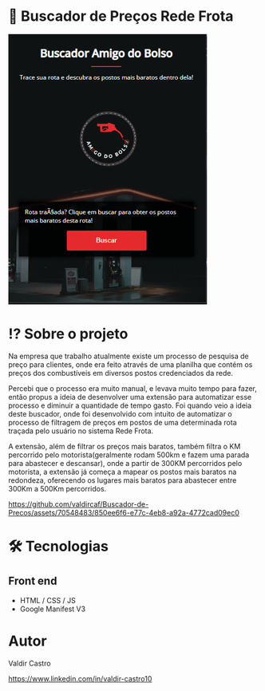 # 🔎 Buscador de Preços Rede Frota

<img src="./assets/images/appImage.png"/>

# ⁉️ Sobre o projeto

Na empresa que trabalho atualmente existe um processo de pesquisa de preço para clientes, onde era feito através de uma planilha que contém os preços dos combustíveis em diversos postos credenciados da rede.


Percebi que o processo era muito manual, e levava muito tempo para fazer, então propus a ideia de desenvolver uma extensão para automatizar esse processo e diminuir a quantidade de tempo gasto. Foi quando veio a ideia deste buscador, onde foi desenvolvido com intuito de automatizar o processo de filtragem de preços em postos de uma determinada rota traçada pelo usuário no sistema Rede Frota.



A extensão, além de filtrar os preços mais baratos, também filtra o KM percorrido pelo motorista(geralmente rodam 500km e fazem uma parada para abastecer e descansar), onde a partir de 300KM percorridos pelo motorista, a extensão já começa a mapear os postos mais baratos na redondeza, oferecendo os lugares mais baratos para abastecer entre 300Km a 500Km percorridos.

https://github.com/valdircaf/Buscador-de-Precos/assets/70548483/850ee6f6-e77c-4eb8-a92a-4772cad09ec0

# 🛠️ Tecnologias 
## Front end
- HTML / CSS / JS 
- Google Manifest V3

# Autor

Valdir Castro

https://www.linkedin.com/in/valdir-castro10
